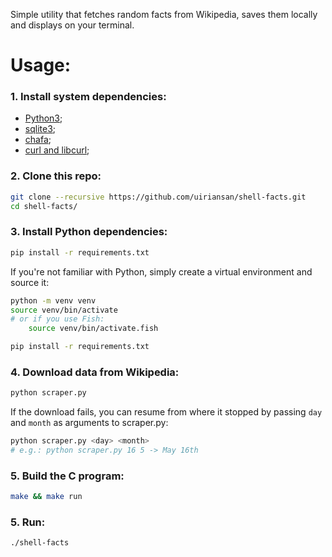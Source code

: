 Simple utility that fetches random facts from Wikipedia, saves them locally and displays on your terminal.

# Usage:

### 1. Install system dependencies:
- [Python3](https://www.python.org/);
- [sqlite3](https://sqlite.org/);
- [chafa](https://github.com/hpjansson/chafa);
- [curl and libcurl](https://curl.se/libcurl/);

### 2. Clone this repo:
```bash
git clone --recursive https://github.com/uiriansan/shell-facts.git
cd shell-facts/
```

### 3. Install Python dependencies:
```bash
pip install -r requirements.txt
```
If you're not familiar with Python, simply create a virtual environment and source it:
```bash
python -m venv venv
source venv/bin/activate
# or if you use Fish:
    source venv/bin/activate.fish

pip install -r requirements.txt
```

### 4. Download data from Wikipedia:
```bash
python scraper.py
```
If the download fails, you can resume from where it stopped by passing `day` and `month` as arguments to scraper.py:
```bash
python scraper.py <day> <month>
# e.g.: python scraper.py 16 5 -> May 16th
```

### 5. Build the C program:
```bash
make && make run
```

### 5. Run:
```bash
./shell-facts
```

